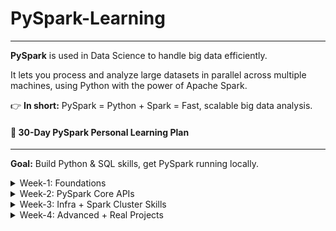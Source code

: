 # PySpark-Learning

---

**PySpark** is used in Data Science to handle big data efficiently.

It lets you process and analyze large datasets in parallel across multiple machines, using Python with the power of Apache Spark.

👉 **In short:** PySpark = Python + Spark = Fast, scalable big data analysis.

#### 🚀 30-Day PySpark Personal Learning Plan
---

**Goal:** Build Python & SQL skills, get PySpark running locally.
<details>
  <summary> Week-1: Foundations </summary>

  **Goal:** Build Python & SQL skills, get PySpark running locally.
  - **[📘 Day 00:](daywise/Day00.md)** Generic 
  - **[📘 Day 01:](daywise/Day01.md)** Python Basics
  - **[📘 Day 02:](daywise/Day02.md)** Python Basics (Functions, File handling)
  - **[📘 Day 03:](daywise/Day03.md)** Learn Pandas (DataFrames, Filtering)
  - **[📘 Day 04:](daywise/Day04.md)** Learn Pandas (Grouping, Joins/Merge)
  - **[📘 Day 05:](daywise/Day05.md)** Brush up SQL (SELECT, WHERE, GROUP BY, JOIN)
  - **[📘 Day 06:](daywise/Day06.md)** Introduction to PySpark
  - **[📘 Day 07:](daywise/Day07.md)** Installing PySpark & Run Script

</details>

<details>
<summary>Week-2: PySpark Core APIs</summary>

**Goal:** Master DataFrames & Spark SQL.

  - **[📘 Day 08:](daywise/Day08.md)** Understanding Basics RDDs, Transformations & Actions 
  - **[📘 Day 09:](daywise/Day09.md)** Work with DataFrames (select, filter, withColumn)
  - **[📘 Day 10:](daywise/Day10.md)** Practice joins & aggregations on DataFrames
  - **[📘 Day 11:](daywise/Day11.md)** Use Spark SQL
  - **[📘 Day 12:](daywise/Day12.md)** SQL Practise Exercise
  - **[📘 Day 13:](daywise/Day13.md)** DataFrame API Exercises
  - **[📘 Day 14:](daywise/Day14.md)** Spark SQL Exercises
</details>

<details>
<summary>Week-3: Infra + Spark Cluster Skills</summary>

**Goal:** Go beyond single-node, use infra knowledge.

- **[📘 Day 15:](daywise/Day15.md)** Spark execution model (Driver, Cluster manager, Executor)
- **[📘 Day 16:](daywise/Day16.md)** Spark Persistence: Cache & Checkpointing
- **[📘 Day 17:](daywise/Day17.md)** Spark Shuffles
- **[📘 Day 18:](daywise/Day18.md)** Run Spark on YARN / standalone cluster
- **[📘 Day 19:](daywise/Day19.md)** Resource Management & Job Scheduling 
- **[📘 Day 20:](daywise/Day20.md)** Joins & Partitioning Strategies 
- **[📘 Day 21:](daywise/Day21.md)** Actions, Transformations & Lazy Evaluation (Deep Dive)
</details>


<details>
<summary>Week-4: Advanced + Real Projects</summary>

**Goal:** Solve real-world problems.

- **[📘 Day 22:](daywise/Day22.md)** Work with File Formats (CSV, JSON, Parquet, ORC)
- **[📘 Day 23:](daywise/Day23.md)** Log Analysis Project
- **[📘 Day 24:](daywise/Day24.md)** Window Functions & Analytics in PySpark
- **[📘 Day 25:](daywise/Day25.md)** Real-World ETL Project using PySpark
- **[📘 Day 26:](daywise/Day26.md)** Incremental ETL & Data Refresh (Append / Merge Pipelines) 
- **[📘 Day 27:](daywise/Day27.md)** Streaming Basics, Streaming with Kafka
- **[📘 Day 28:](daywise/Day28.md)** 
- **[📘 Day 29:](daywise/Day29.md)** 
- **[📘 Day 30:](daywise/Day30.md)** 
</details>
